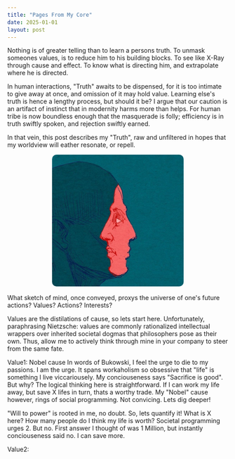 ```yaml
---
title: "Pages From My Core"
date: 2025-01-01
layout: post
---
```


Nothing is of greater telling than to learn a persons truth.
To unmask someones values, is to reduce him to his building blocks. To see like X-Ray through cause and effect. To know what is directing him, and extrapolate where he is directed. 

In human interactions, "Truth" awaits to be dispensed, for it is too intimate to give away at once, and omission of it may hold value. Learning else's truth is hence a lengthy process, but should it be? I argue that our caution is an artifact of instinct that in modernity harms more than helps. For human tribe is now boundless enough that the masquerade is folly; efficiency is in truth swiftly spoken, and rejection swiftly earned.

In that vein, this post describes my "Truth", raw and unfiltered in hopes that my worldview will eather resonate, or repell. 

<p align="center"><img src="/images/self.jpg" alt="Alt text" width="300" height="300" style="border-radius: 10px; transform: scaleX(-1);"></p>

What sketch of mind, once conveyed, proxys the universe of one's future actions?
Values? Actions? Interests?

Values are the distilations of cause, so lets start here. Unfortunately, paraphrasing Nietzsche: values are commonly rationalized intellectual wrappers over inherited societal dogmas that philosophers pose as their own. Thus, allow me to actively think through mine in your company to steer from the same fate.

Value1: Nobel cause
In words of Bukowski, I feel the urge to die to my passions. I am the urge. It spans workaholism so obsessive that "life" is something I live viccariousely. My conciouseness says "Sacrifice is good". But why? The logical thinking here is straightforward. If I can work my life away, but save X lifes in turn, thats a worthy trade. My "Nobel" cause however, rings of social programming. Not convicing. Lets dig deeper!

"Will to power" is rooted in me, no doubt. So, lets quantify it!
What is X here? How many people do I think my life is worth? Societal programming urges 2. But no. First answer I thought of was 1 Million, but instantly conciouseness said no. I can save more. 


Value2: 


